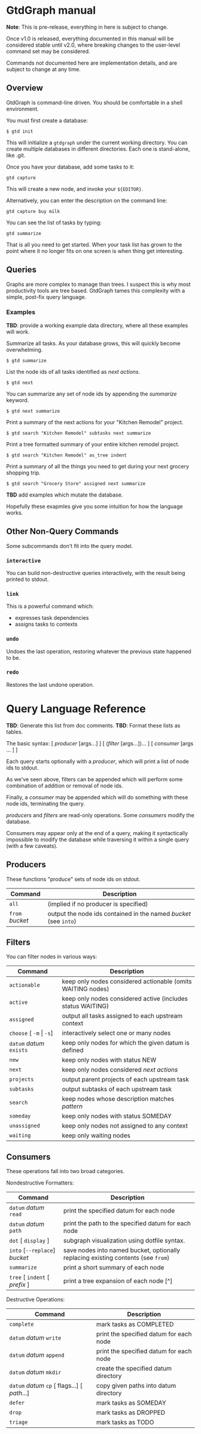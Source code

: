 # GtdGraph manual

**Note**: This is pre-release, everything in here is subject to change.

Once v1.0 is released, everything documented in this manual will be
considered stable until v2.0, where breaking changes to the user-level
command set may be considered.

Commands not documented here are implementation details, and are
subject to change at any time.

## Overview

GtdGraph is command-line driven. You should be comfortable in a shell environment.

You must first create a database:

```
$ gtd init
```

This will initialize a `gtdgraph` under the current working
directory. You can create multiple databases in different
directories. Each one is stand-alone, like .git.

Once you have your database, add some tasks to it:

`gtd capture`

This will create a new node, and invoke your `${EDITOR}`.

Alternatively, you can enter the description on the command line:

`gtd capture buy milk`

You can see the list of tasks by typing:

`gtd summarize`

That is all you need to get started. When your task list has grown to
the point where it no longer fits on one screen is when thing get interesting.

## Queries ##

Graphs are more complex to manage than trees. I suspect this is why
most productivity tools are tree based. GtdGraph tames this complexity
with a simple, post-fix query language.

### Examples ###

**TBD**: provide a working example data directory, where all these
examples will work.

Summarize all tasks. As your database grows, this will quickly become
overwhelming.

```
$ gtd summarize
```

List the node ids of all tasks identified as *next actions*.

```
$ gtd next
```

You can summarize any set of node ids by appending the *summarize*
keyword.

```
$ gtd next summarize
```

Print a summary of the next actions for your "Kitchen Remodel" project.

```
$ gtd search "Kitchen Remodel" subtasks next summarize
```

Print a tree formatted summary of your entire kitchen remodel project.

```
$ gtd search "Kitchen Remodel" as_tree indent
```

Print a summary of all the things you need to get during your next
grocery shopping trip.

```
$ gtd search "Grocery Store" assigned next summarize
```

**TBD** add examples which mutate the database.

Hopefully these exapmles give you some intuition for how the language works.

## Other Non-Query Commands

Some subcommands don't fit into the query model.

### `interactive`

You can build non-destructive queries interactively, with the result
being printed to stdout.

### `link`

This is a powerful command which:
- expresses task dependencies
- assigns tasks to contexts

### `undo`

Undoes the last operation, restoring whatever the previous state
happened to be.

### `redo`

Restores the last undone operation.

# Query Language Reference #

**TBD**: Generate this list from doc comments.
**TBD**: Format these lists as tables.

The basic syntax: [ *producer* [args...] ]  [ (*filter* [args...])... ] [ *consumer* [args ... ] ]

Each query starts optionally with a *producer*, which will print a
list of node ids to stdout.

As we've seen above, filters can be appended which will perform some
combination of addition or removal of node ids.

Finally, a *consumer* may be appended which will do something with
these node ids, terminating the query.

*producers* and *filters* are read-only operations. Some *consumers*
modify the database.

Consumers may appear only at the end of a query, making it
syntactically impossible to modify the database while traversing it
within a single query (with a few caveats).

## Producers ##

These functions "produce" sets of node ids on stdout.

| Command         | Description                                                      |
|-----------------|------------------------------------------------------------------|
| `all`           | (implied if no producer is specified)                            |
| `from` *bucket* | output the node ids contained in the named *bucket* (see `into`) |

## Filters ##

You can filter nodes in various ways:

| Command                  | Description                                                 |
|--------------------------|-------------------------------------------------------------|
| `actionable`             | keep only nodes considered actionable (omits WAITING nodes) |
| `active`                 | keep only nodes considered active (includes status WAITING) |
| `assigned`               | output all tasks assigned to each upstream context          |
| `choose` [ `-m` \| `-s`] | interactively select one or many nodes                      |
| `datum` *datum* `exists` | keep only nodes for which the given datum is defined        |
| `new`                    | keep only nodes with status NEW                             |
| `next`                   | keep only nodes considered *next actions*                   |
| `projects`               | output parent projects of each upstream task                |
| `subtasks`               | output subtasks of each upstream task                       |
| `search`                 | keep nodes whose description matches *pattern*              |
| `someday`                | keep only nodes with status SOMEDAY                         |
| `unassigned`             | keep only nodes not assigned to any context                 |
| `waiting`                | keep only waiting nodes                                     |

## Consumers ##

These operations fall into two broad categories.

Nondestructive Formatters:

| Command                        | Description                                                                       |
|--------------------------------|-----------------------------------------------------------------------------------|
| `datum` *datum* `read`         | print the specified datum for each node                                           |
| `datum` *datum* `path`         | print the path to the specified datum for each node                               |
| `dot` [ `display` ]            | subgraph visualization using dotfile syntax.                                      |
| `into` [`--replace`] *bucket*  | save nodes into named bucket, optionally replacing existing contents (see `from`) |
| `summarize`                    | print a short summary of each node                                                |
| `tree` [ `indent` [ *prefix* ] | print a tree expansion of each node [^]                                           |

Destructive Operations:

| Command                                       | Description                             |
|-----------------------------------------------|-----------------------------------------|
| `complete`                                    | mark tasks as COMPLETED                 |
| `datum` *datum* `write`                       | print the specified datum for each node |
| `datum` *datum* `append`                      | print the specified datum for each node |
| `datum` *datum* `mkdir`                       | create the specified datum directory    |
| `datum` *datum* `cp` [ flags...] [ *path*...] | copy given paths into datum directory   |
| `defer`                                       | mark tasks as SOMEDAY                   |
| `drop`                                        | mark tasks as DROPPED                   |
| `triage`                                      | mark tasks as TODO                      |
